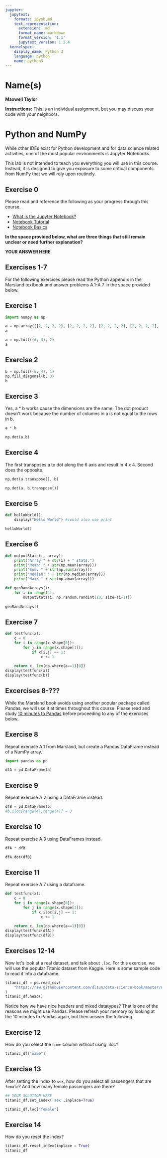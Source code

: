 ```yaml
---
jupyter:
  jupytext:
    formats: ipynb,md
    text_representation:
      extension: .md
      format_name: markdown
      format_version: '1.1'
      jupytext_version: 1.2.4
  kernelspec:
    display_name: Python 3
    language: python
    name: python3
---
```


# Name(s)
**Maxwell Taylor**


**Instructions:** This is an individual assignment, but you may discuss your code with your neighbors.


# Python and NumPy

While other IDEs exist for Python development and for data science related activities, one of the most popular environments is Jupyter Notebooks.

This lab is not intended to teach you everything you will use in this course. Instead, it is designed to give you exposure to some critical components from NumPy that we will rely upon routinely.

## Exercise 0
Please read and reference the following as your progress through this course. 

* [What is the Jupyter Notebook?](https://nbviewer.jupyter.org/github/jupyter/notebook/blob/master/docs/source/examples/Notebook/What%20is%20the%20Jupyter%20Notebook.ipynb#)
* [Notebook Tutorial](https://www.datacamp.com/community/tutorials/tutorial-jupyter-notebook)
* [Notebook Basics](https://nbviewer.jupyter.org/github/jupyter/notebook/blob/master/docs/source/examples/Notebook/Notebook%20Basics.ipynb)

**In the space provided below, what are three things that still remain unclear or need further explanation?**


**YOUR ANSWER HERE**


## Exercises 1-7
For the following exercises please read the Python appendix in the Marsland textbook and answer problems A.1-A.7 in the space provided below.


## Exercise 1

```python
import numpy as np
```

```python
a = np.array([[2, 2, 2, 2], [2, 2, 2, 2], [2, 2, 2, 2], [2, 2, 2, 2], [2, 2, 2, 2], [2, 2, 2, 2]])
a
```

```python
a = np.full((6, 4), 2)
a
```

## Exercise 2

```python
b = np.full((6, 4), 1)
np.fill_diagonal(b, 3)
b
```

## Exercise 3


Yes, a * b works cause the dimensions are the same. The dot product doesn't work because the number of columns in a is not equal to the rows in b.

```python
a * b
```

```python
np.dot(a,b)
```

## Exercise 4


The first transposes a to dot along the 6 axis and result in 4 x 4. Second does the opposite.

```python
np.dot(a.transpose(), b)
```

```python
np.dot(a, b.transpose())
```

## Exercise 5

```python
def helloWorld():
    display("Hello World") #could also use print

helloWorld()
```

## Exercise 6

```python
def outputStats(i, array):
    print("Array " + str(i) + " stats:")
    print("Mean: " + str(np.mean(array)))
    print("Sum: " + str(np.sum(array)))
    print("Median: " + str(np.median(array)))
    print("Max: " + str(np.amax(array)))

def genRandArrays():
    for i in range(4):
        outputStats(i, np.random.randint(10, size=(i+1)))
    
genRandArrays()
```

## Exercise 7

```python
def testfunc(x):
    c = 0
    for i in range(x.shape[0]):
        for j in range(x.shape[1]):
            if x[i,j] == 1:
                c += 1
    
    return c, len(np.where(a==1)[0])
display(testfunc(a))
display(testfunc(b))
```

## Excercises 8-???
While the Marsland book avoids using another popular package called Pandas, we will use it at times throughout this course. Please read and study [10 minutes to Pandas](https://pandas.pydata.org/pandas-docs/stable/getting_started/10min.html) before proceeding to any of the exercises below.


## Exercise 8
Repeat exercise A.1 from Marsland, but create a Pandas DataFrame instead of a NumPy array.

```python
import pandas as pd
```

```python
dfA = pd.DataFrame(a)
```

## Exercise 9
Repeat exercise A.2 using a DataFrame instead.

```python
dfB = pd.DataFrame(b)
#b.iloc[range(4),range(4)] = 3
```

## Exercise 10
Repeat exercise A.3 using DataFrames instead.

```python
dfA * dfB
```

```python
dfA.dot(dfB)
```

## Exercise 11
Repeat exercise A.7 using a dataframe.

```python
def testfunc(x):
    c = 0
    for i in range(x.shape[0]):
        for j in range(x.shape[1]):
            if x.iloc[i,j] == 1:
                c += 1
    
    return c, len(np.where(a==1)[0])
display(testfunc(dfA))
display(testfunc(dfB))
```

## Exercises 12-14
Now let's look at a real dataset, and talk about ``.loc``. For this exercise, we will use the popular Titanic dataset from Kaggle. Here is some sample code to read it into a dataframe.

```python
titanic_df = pd.read_csv(
    "https://raw.githubusercontent.com/dlsun/data-science-book/master/data/titanic.csv"
)
titanic_df.head()
```

Notice how we have nice headers and mixed datatypes? That is one of the reasons we might use Pandas. Please refresh your memory by looking at the 10 minutes to Pandas again, but then answer the following.


## Exercise 12
How do you select the ``name`` column without using .iloc?

```python
titanic_df["name"]
```

## Exercise 13
After setting the index to ``sex``, how do you select all passengers that are ``female``? And how many female passengers are there?

```python
## YOUR SOLUTION HERE
titanic_df.set_index('sex',inplace=True)
```

```python
titanic_df.loc["female"]
```

## Exercise 14
How do you reset the index?

```python
titanic_df.reset_index(inplace = True)
titanic_df
```

```python

```
